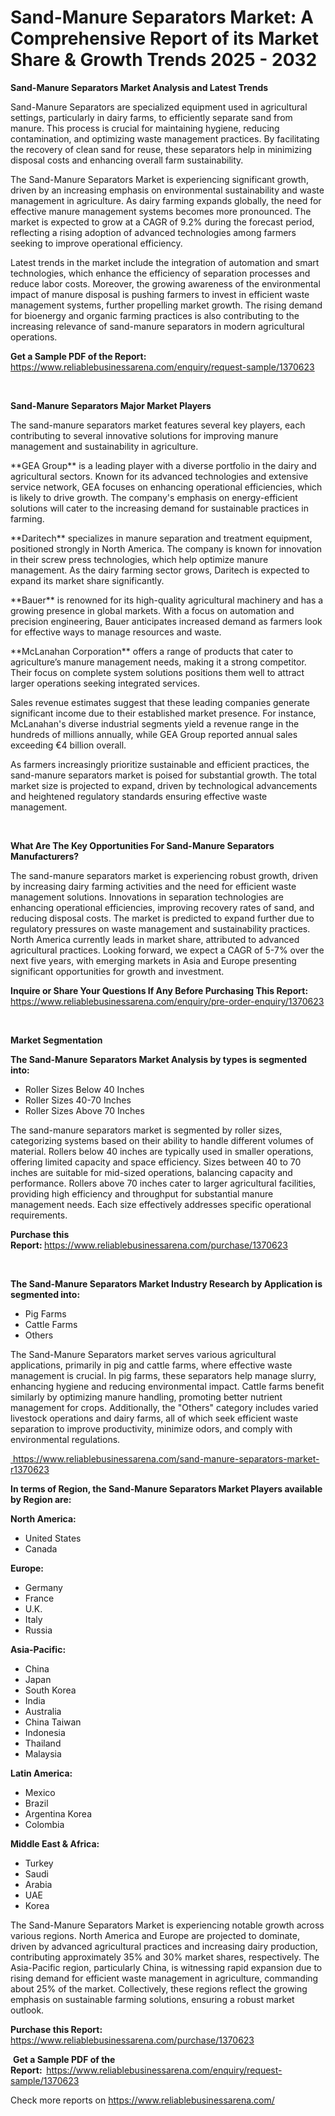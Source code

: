 <p><h1>Sand-Manure Separators Market: A Comprehensive Report of its Market Share & Growth Trends 2025 - 2032</h1></p><p><strong>Sand-Manure Separators Market Analysis and Latest Trends</strong></p>
<p><p>Sand-Manure Separators are specialized equipment used in agricultural settings, particularly in dairy farms, to efficiently separate sand from manure. This process is crucial for maintaining hygiene, reducing contamination, and optimizing waste management practices. By facilitating the recovery of clean sand for reuse, these separators help in minimizing disposal costs and enhancing overall farm sustainability.</p><p>The Sand-Manure Separators Market is experiencing significant growth, driven by an increasing emphasis on environmental sustainability and waste management in agriculture. As dairy farming expands globally, the need for effective manure management systems becomes more pronounced. The market is expected to grow at a CAGR of 9.2% during the forecast period, reflecting a rising adoption of advanced technologies among farmers seeking to improve operational efficiency.</p><p>Latest trends in the market include the integration of automation and smart technologies, which enhance the efficiency of separation processes and reduce labor costs. Moreover, the growing awareness of the environmental impact of manure disposal is pushing farmers to invest in efficient waste management systems, further propelling market growth. The rising demand for bioenergy and organic farming practices is also contributing to the increasing relevance of sand-manure separators in modern agricultural operations.</p></p>
<p><strong>Get a Sample PDF of the Report:&nbsp;</strong> <a href="https://www.reliablebusinessarena.com/enquiry/request-sample/1370623?utm_campaign=3578&utm_medium=2&utm_source=Github&utm_content=ia&utm_term=22032025&utm_id=sand-manure-separators">https://www.reliablebusinessarena.com/enquiry/request-sample/1370623</a></p>
<p>&nbsp;</p>
<p><strong>Sand-Manure Separators Major Market Players</strong></p>
<p><p>The sand-manure separators market features several key players, each contributing to several innovative solutions for improving manure management and sustainability in agriculture.</p><p>**GEA Group** is a leading player with a diverse portfolio in the dairy and agricultural sectors. Known for its advanced technologies and extensive service network, GEA focuses on enhancing operational efficiencies, which is likely to drive growth. The company's emphasis on energy-efficient solutions will cater to the increasing demand for sustainable practices in farming.</p><p>**Daritech** specializes in manure separation and treatment equipment, positioned strongly in North America. The company is known for innovation in their screw press technologies, which help optimize manure management. As the dairy farming sector grows, Daritech is expected to expand its market share significantly.</p><p>**Bauer** is renowned for its high-quality agricultural machinery and has a growing presence in global markets. With a focus on automation and precision engineering, Bauer anticipates increased demand as farmers look for effective ways to manage resources and waste.</p><p>**McLanahan Corporation** offers a range of products that cater to agriculture’s manure management needs, making it a strong competitor. Their focus on complete system solutions positions them well to attract larger operations seeking integrated services.</p><p>Sales revenue estimates suggest that these leading companies generate significant income due to their established market presence. For instance, McLanahan's diverse industrial segments yield a revenue range in the hundreds of millions annually, while GEA Group reported annual sales exceeding €4 billion overall.</p><p>As farmers increasingly prioritize sustainable and efficient practices, the sand-manure separators market is poised for substantial growth. The total market size is projected to expand, driven by technological advancements and heightened regulatory standards ensuring effective waste management.</p></p>
<p>&nbsp;</p>
<p><strong>What Are The Key Opportunities For Sand-Manure Separators Manufacturers?</strong></p>
<p><p>The sand-manure separators market is experiencing robust growth, driven by increasing dairy farming activities and the need for efficient waste management solutions. Innovations in separation technologies are enhancing operational efficiencies, improving recovery rates of sand, and reducing disposal costs. The market is predicted to expand further due to regulatory pressures on waste management and sustainability practices. North America currently leads in market share, attributed to advanced agricultural practices. Looking forward, we expect a CAGR of 5-7% over the next five years, with emerging markets in Asia and Europe presenting significant opportunities for growth and investment.</p></p>
<p><strong>Inquire or Share Your Questions If Any Before Purchasing This Report:</strong> <a href="https://www.reliablebusinessarena.com/enquiry/pre-order-enquiry/1370623?utm_campaign=3578&utm_medium=2&utm_source=Github&utm_content=ia&utm_term=22032025&utm_id=sand-manure-separators">https://www.reliablebusinessarena.com/enquiry/pre-order-enquiry/1370623</a></p>
<p>&nbsp;</p>
<p><strong>Market Segmentation</strong></p>
<p><strong>The Sand-Manure Separators Market Analysis by types is segmented into:</strong></p>
<p><ul><li>Roller Sizes Below 40 Inches</li><li>Roller Sizes 40-70 Inches</li><li>Roller Sizes Above 70 Inches</li></ul></p>
<p><p>The sand-manure separators market is segmented by roller sizes, categorizing systems based on their ability to handle different volumes of material. Rollers below 40 inches are typically used in smaller operations, offering limited capacity and space efficiency. Sizes between 40 to 70 inches are suitable for mid-sized operations, balancing capacity and performance. Rollers above 70 inches cater to larger agricultural facilities, providing high efficiency and throughput for substantial manure management needs. Each size effectively addresses specific operational requirements.</p></p>
<p><strong>Purchase this Report:&nbsp;</strong><a href="https://www.reliablebusinessarena.com/purchase/1370623?utm_campaign=3578&utm_medium=2&utm_source=Github&utm_content=ia&utm_term=22032025&utm_id=sand-manure-separators">https://www.reliablebusinessarena.com/purchase/1370623</a></p>
<p>&nbsp;</p>
<p><strong>The Sand-Manure Separators Market Industry Research by Application is segmented into:</strong></p>
<p><ul><li>Pig Farms</li><li>Cattle Farms</li><li>Others</li></ul></p>
<p><p>The Sand-Manure Separators market serves various agricultural applications, primarily in pig and cattle farms, where effective waste management is crucial. In pig farms, these separators help manage slurry, enhancing hygiene and reducing environmental impact. Cattle farms benefit similarly by optimizing manure handling, promoting better nutrient management for crops. Additionally, the "Others" category includes varied livestock operations and dairy farms, all of which seek efficient waste separation to improve productivity, minimize odors, and comply with environmental regulations.</p></p>
<p><a href="https://www.reliablebusinessarena.com/sand-manure-separators-market-r1370623?utm_campaign=3578&utm_medium=2&utm_source=Github&utm_content=ia&utm_term=22032025&utm_id=sand-manure-separators">&nbsp;https://www.reliablebusinessarena.com/sand-manure-separators-market-r1370623</a></p>
<p><strong>In terms of Region, the Sand-Manure Separators Market Players available by Region are:</strong></p>
<p>
    <p> <strong> North America: </strong>
        <ul>
            <li>United States</li>
            <li>Canada</li>
        </ul>
        </p> 
    <p> <strong> Europe: </strong>
        <ul>
            <li>Germany</li>
            <li>France</li>
            <li>U.K.</li>
            <li>Italy</li>
            <li>Russia</li>
        </ul>
        </p> 
    <p> <strong> Asia-Pacific: </strong>
        <ul>
            <li>China</li>
            <li>Japan</li>
            <li>South Korea</li>
            <li>India</li>
            <li>Australia</li>
            <li>China Taiwan</li>
            <li>Indonesia</li>
            <li>Thailand</li>
            <li>Malaysia</li>
        </ul>
        </p> 
    <p> <strong> Latin America: </strong>
        <ul>
            <li>Mexico</li>
            <li>Brazil</li>
            <li>Argentina Korea</li>
            <li>Colombia</li>
        </ul>
        </p> 
    <p> <strong> Middle East & Africa: </strong>
        <ul>
            <li>Turkey</li>
            <li>Saudi</li>
            <li>Arabia</li>
            <li>UAE</li>
            <li>Korea</li>
        </ul>
    </p>
    </p>
<p><p>The Sand-Manure Separators Market is experiencing notable growth across various regions. North America and Europe are projected to dominate, driven by advanced agricultural practices and increasing dairy production, contributing approximately 35% and 30% market shares, respectively. The Asia-Pacific region, particularly China, is witnessing rapid expansion due to rising demand for efficient waste management in agriculture, commanding about 25% of the market. Collectively, these regions reflect the growing emphasis on sustainable farming solutions, ensuring a robust market outlook.</p></p>
<p><strong>Purchase this Report: </strong><a href="https://www.reliablebusinessarena.com/purchase/1370623?utm_campaign=3578&utm_medium=2&utm_source=Github&utm_content=ia&utm_term=22032025&utm_id=sand-manure-separators">https://www.reliablebusinessarena.com/purchase/1370623</a></p>
<p>&nbsp;<strong>Get a Sample PDF of the Report:&nbsp;&nbsp;</strong><a href="https://www.reliablebusinessarena.com/enquiry/request-sample/1370623?utm_campaign=3578&utm_medium=2&utm_source=Github&utm_content=ia&utm_term=22032025&utm_id=sand-manure-separators">https://www.reliablebusinessarena.com/enquiry/request-sample/1370623</a></p>
<p><strong></strong></p>
<p>Check more reports on <a href="https://www.reliablebusinessarena.com/?utm_campaign=3578&utm_medium=2&utm_source=Github&utm_content=ia&utm_term=22032025&utm_id=sand-manure-separators">https://www.reliablebusinessarena.com/</a></p>